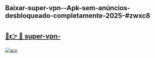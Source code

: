 ## Baixar-super-vpn--Apk-sem-anúncios-desbloqueado-completamente-2025-#zwxc8

# <h2><a href="https://ainizakaria.my?title=super-vpn-&ref=20M">🔗👉 🔴 super-vpn-</a></h2>

[![acn](https://github.com/user-attachments/assets/0f9c940e-d8b0-45ae-aac7-cd30a18b3e1c)](https://ainizakaria.my?title=super-vpn-&ref=20M)

